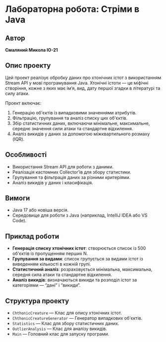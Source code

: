 # Лабораторна робота: Стріми в Java

## Автор
**Смаляний Микола ІО-21**

## Опис проекту
Цей проект реалізує обробку даних про хтонічних істот з використанням Stream API у мові програмування Java. Хтонічні істоти — це міфічні створіння, кожне з яких має ім’я, вид, дату першої згадки в літературі та силу атаки.

Проект включає:
1. Генерацію об'єктів із випадковими значеннями атрибутів.
2. Фільтрацію, групування та аналіз списку цих об'єктів.
3. Збір статистичних даних, включаючи мінімальне, максимальне, середнє значення сили атаки та стандартне відхилення.
4. Аналіз викидів у даних за допомогою міжквартильного розмаху (IQR).

## Особливості
- Використання Stream API для роботи з даними.
- Реалізація кастомних Collector’ів для збору статистики.
- Групування та фільтрація даних за різними критеріями.
- Аналіз викидів у даних і класифікація.

## Вимоги
- Java 17 або новіша версія.
- Середовище для роботи з Java (наприклад, IntelliJ IDEA або VS Code).

## Приклад роботи
- **Генерація списку хтонічних істот**: створюється список із 500 об'єктів із пропущенням перших N.
- **Групування за видами**: список групується за видами істот із виведенням кількості в кожній групі.
- **Статистичний аналіз**: розраховується мінімальна, максимальна, середня сила атаки та стандартне відхилення.
- **Аналіз викидів**: визначаються викиди та розподіл істот за категоріями — “дані” і “викиди”.

## Структура проекту
- `ChthonicCreature` — Клас для опису хтонічних істот.
- `ChthonicCreatureGenerator` — Генератор випадкових об'єктів.
- `Statistics` — Клас для збору статистичних даних.
- `OutlierAnalysis` — Клас для аналізу викидів.
- `Main` — Головний клас для запуску програми.
